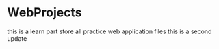 # WebProjects
this is a learn part store all practice web application files
this is a second update
